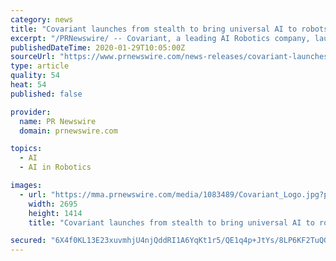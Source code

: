 ```yaml
---
category: news
title: "Covariant launches from stealth to bring universal AI to robots"
excerpt: "/PRNewswire/ -- Covariant, a leading AI Robotics company, launched from stealth today to announce that its artificial intelligence has been deployed and"
publishedDateTime: 2020-01-29T10:05:00Z
sourceUrl: "https://www.prnewswire.com/news-releases/covariant-launches-from-stealth-to-bring-universal-ai-to-robots-300995185.html"
type: article
quality: 54
heat: 54
published: false

provider:
  name: PR Newswire
  domain: prnewswire.com

topics:
  - AI
  - AI in Robotics

images:
  - url: "https://mma.prnewswire.com/media/1083489/Covariant_Logo.jpg?p=facebook"
    width: 2695
    height: 1414
    title: "Covariant launches from stealth to bring universal AI to robots"

secured: "6X4f0KL13E23xuvmhjU4njQddRI1A6YqKt1r5/QE1q4p+JtYs/8LP6KF2TuQGnhhN4mrHZ5SpIy/oEd8ymS77vf+2wlJHvQUOI4kqWGo17g61Ep5WpO2/BZpMD5tKNWz3mOHtytaM2tDeYqGiToDDGvfr0lg33IU/ePsS8SsRMU0nS4eyOHBK1z5H8vQEg34/SFTNVUFKLVhoRG5671Ckp65+2ZRS21Bf2qP/FXZz3k7JOfGsZgRabP2QnVjyvZ0cYeZ9sADWbSYeWQJlSmWiCY0votiEk+wMyrZvps4GITywTvhSxbEZ4g54zVd0MgtfuxihdWFq42bQXV1W8rd/lzhmg3xdoZaIbi5wpgI/mga6UURfKbP8DjX4DOsdTOnjaAlP5eN5E10cQP06lw+0Fx3wdSKbjg5OQgesivD3IB775pUr6dpTZSG7QAZ7rTfpbAFt5CMC2at5LdHrUPpbtBbwzIX6gHfUpqRH0eMJAg=;0SwpF+YYn/egZaklnPXuNg=="
---
```


